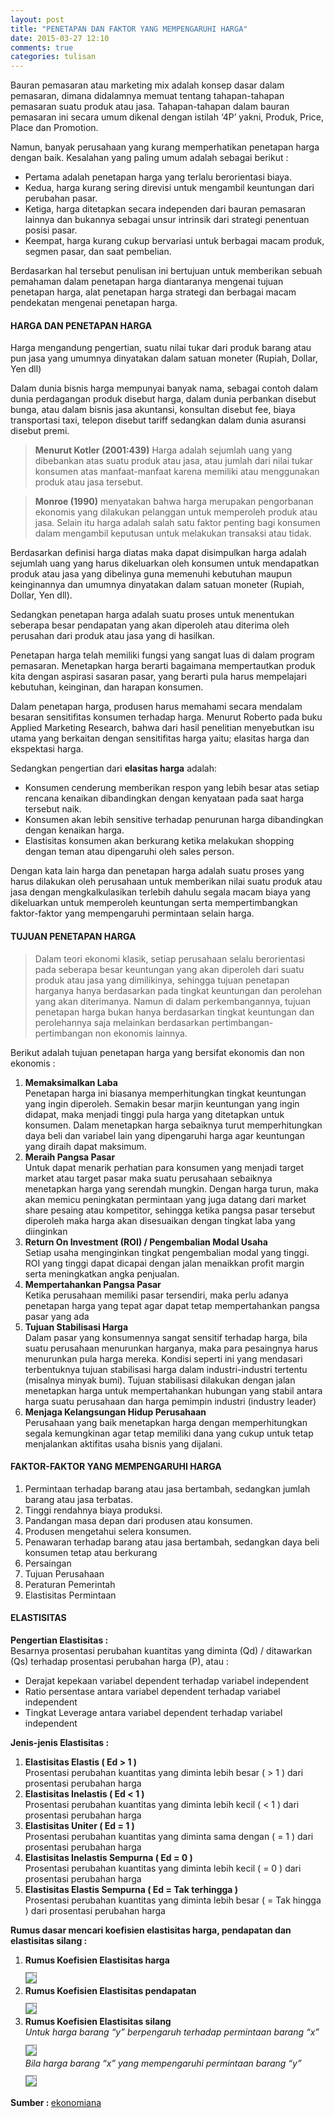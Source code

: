 ```yaml
---
layout: post
title: "PENETAPAN DAN FAKTOR YANG MEMPENGARUHI HARGA"
date: 2015-03-27 12:10
comments: true
categories: tulisan 
---
```


Bauran pemasaran atau marketing mix adalah konsep dasar dalam pemasaran, dimana didalamnya memuat tentang tahapan-tahapan pemasaran suatu produk atau jasa. Tahapan-tahapan dalam bauran pemasaran ini secara umum dikenal dengan istilah ‘4P’ yakni, Produk, Price, Place dan Promotion.

Namun, banyak perusahaan yang kurang memperhatikan penetapan harga dengan baik. Kesalahan yang paling umum adalah sebagai berikut :
<ul>
	<li>Pertama adalah penetapan harga yang terlalu berorientasi biaya.</li>
	<li>Kedua, harga kurang sering direvisi untuk mengambil keuntungan dari perubahan pasar.</li>
	<li>Ketiga, harga ditetapkan secara independen dari bauran pemasaran lainnya dan bukannya sebagai unsur intrinsik dari strategi penentuan posisi pasar.</li>
	<li>Keempat, harga kurang cukup bervariasi untuk berbagai macam produk, segmen pasar, dan saat pembelian.</li>
</ul>

Berdasarkan hal tersebut penulisan ini bertujuan untuk memberikan sebuah pemahaman dalam penetapan harga diantaranya mengenai tujuan penetapan harga, alat penetapan harga strategi dan berbagai macam pendekatan mengenai penetapan harga.

<!-- more -->

<h4>HARGA DAN PENETAPAN HARGA</h4>
Harga mengandung pengertian, suatu nilai tukar dari produk barang atau pun jasa yang umumnya dinyatakan dalam satuan moneter (Rupiah, Dollar, Yen dll)

Dalam dunia bisnis harga mempunyai banyak nama, sebagai contoh dalam dunia perdagangan produk disebut harga, dalam dunia perbankan disebut bunga, atau dalam bisnis jasa akuntansi, konsultan disebut fee, biaya transportasi taxi, telepon disebut tariff sedangkan dalam dunia asuransi disebut premi.

> <b>Menurut Kotler (2001:439)</b> Harga adalah sejumlah uang yang dibebankan atas suatu produk atau jasa, atau jumlah dari nilai tukar konsumen atas manfaat-manfaat karena memiliki atau menggunakan produk atau jasa tersebut.

> <b>Monroe (1990)</b> menyatakan bahwa harga merupakan pengorbanan ekonomis yang dilakukan pelanggan untuk memperoleh produk atau jasa. Selain itu harga adalah salah satu faktor penting bagi konsumen dalam mengambil keputusan untuk melakukan transaksi atau tidak. 

Berdasarkan definisi harga diatas maka dapat disimpulkan harga adalah sejumlah uang yang harus dikeluarkan oleh konsumen untuk mendapatkan produk atau jasa yang dibelinya guna memenuhi kebutuhan maupun keinginannya dan umumnya dinyatakan dalam satuan moneter (Rupiah, Dollar, Yen dll).

Sedangkan penetapan harga adalah suatu proses untuk menentukan seberapa besar pendapatan yang akan diperoleh atau diterima oleh perusahan dari produk atau jasa yang di hasilkan.

Penetapan harga telah memiliki fungsi yang sangat luas di dalam program pemasaran. Menetapkan harga berarti bagaimana mempertautkan produk kita dengan aspirasi sasaran pasar, yang berarti pula harus mempelajari kebutuhan, keinginan, dan harapan konsumen.

Dalam penetapan harga, produsen harus memahami secara mendalam besaran sensitifitas konsumen terhadap harga. Menurut Roberto pada buku Applied Marketing Research, bahwa dari hasil penelitian menyebutkan isu utama yang berkaitan dengan sensitifitas harga yaitu; elasitas harga dan ekspektasi harga.

Sedangkan pengertian dari <b>elasitas harga</b> adalah:
<ul>
	<li>Konsumen cenderung memberikan respon yang lebih besar atas setiap rencana kenaikan dibandingkan dengan kenyataan pada saat harga tersebut naik.</li>
	<li>Konsumen akan lebih sensitive terhadap penurunan harga dibandingkan dengan kenaikan harga.</li>
	<li>Elastisitas konsumen akan berkurang ketika melakukan shopping dengan teman atau dipengaruhi oleh sales person.</li>
</ul>

Dengan kata lain harga dan penetapan harga adalah suatu proses yang harus dilakukan oleh perusahaan untuk memberikan nilai suatu produk atau jasa dengan mengkalkulasikan terlebih dahulu segala macam biaya yang dikeluarkan untuk memperoleh keuntungan serta mempertimbangkan faktor-faktor yang mempengaruhi permintaan selain harga.

<h4>TUJUAN PENETAPAN HARGA</h4>

> Dalam teori ekonomi klasik, setiap perusahaan selalu berorientasi pada seberapa besar keuntungan yang akan diperoleh dari suatu produk atau jasa yang dimilikinya, sehingga tujuan penetapan harganya hanya berdasarkan pada tingkat keuntungan dan perolehan yang akan diterimanya. Namun di dalam perkembangannya, tujuan penetapan harga bukan hanya berdasarkan tingkat keuntungan dan perolehannya saja melainkan berdasarkan pertimbangan-pertimbangan non ekonomis lainnya.

Berikut adalah tujuan penetapan harga yang bersifat ekonomis dan non ekonomis : 
<ol>
	<li><b>Memaksimalkan Laba</b><br />
		Penetapan harga ini biasanya memperhitungkan tingkat keuntungan yang ingin diperoleh. Semakin besar marjin keuntungan yang ingin didapat, maka menjadi tinggi pula harga yang ditetapkan untuk konsumen. Dalam menetapkan harga sebaiknya turut memperhitungkan daya beli dan variabel lain yang dipengaruhi harga agar keuntungan yang diraih dapat maksimum.
	</li>
	<li><b>Meraih Pangsa Pasar</b><br />
		Untuk dapat menarik perhatian para konsumen yang menjadi target market atau target pasar maka suatu perusahaan sebaiknya menetapkan harga yang serendah mungkin. Dengan harga turun, maka akan memicu peningkatan permintaan yang juga datang dari market share pesaing atau kompetitor, sehingga ketika pangsa pasar tersebut diperoleh maka harga akan disesuaikan dengan tingkat laba yang diinginkan
	</li>
	<li><b>Return On Investment (ROI) / Pengembalian Modal Usaha</b><br />
		Setiap usaha menginginkan tingkat pengembalian modal yang tinggi. ROI yang tinggi dapat dicapai dengan jalan menaikkan profit margin serta meningkatkan angka penjualan.
	</li>
	<li><b>Mempertahankan Pangsa Pasar</b><br />
		Ketika perusahaan memiliki pasar tersendiri, maka perlu adanya penetapan harga yang tepat agar dapat tetap mempertahankan pangsa pasar yang ada
	</li>
	<li><b>Tujuan Stabilisasi Harga</b><br />
		Dalam pasar yang konsumennya sangat sensitif terhadap harga, bila suatu perusahaan menurunkan harganya, maka para pesaingnya harus menurunkan pula harga mereka. Kondisi seperti ini yang mendasari terbentuknya tujuan stabilisasi harga dalam industri-industri tertentu (misalnya minyak bumi). Tujuan stabilisasi dilakukan dengan jalan menetapkan harga untuk mempertahankan hubungan yang stabil antara harga suatu perusahaan dan harga pemimpin industri (industry leader)
	</li>
	<li><b>Menjaga Kelangsungan Hidup Perusahaan</b><br />
		Perusahaan yang baik menetapkan harga dengan memperhitungkan segala kemungkinan agar tetap memiliki dana yang cukup untuk tetap menjalankan aktifitas usaha bisnis yang dijalani.
	</li>
</ol>

<h4>FAKTOR-FAKTOR YANG MEMPENGARUHI HARGA</h4>
<ol>
	<li>Permintaan terhadap barang atau jasa bertambah, sedangkan jumlah barang atau jasa terbatas.</li>
	<li>Tinggi rendahnya biaya produksi.</li>
	<li>Pandangan masa depan dari produsen atau konsumen. </li>
	<li>Produsen mengetahui selera konsumen. </li>
	<li>Penawaran terhadap barang atau jasa bertambah, sedangkan daya beli konsumen tetap atau berkurang</li>
	<li>Persaingan</li>
	<li>Tujuan Perusahaan</li>
	<li>Peraturan Pemerintah</li>
	<li>Elastisitas Permintaan</li>
</ol>

<h4>ELASTISITAS</h4>

<b>Pengertian Elastisitas :</b><br />
Besarnya prosentasi perubahan kuantitas yang diminta (Qd) / ditawarkan (Qs) terhadap prosentasi perubahan harga (P), atau : 
<ul>
	<li>Derajat kepekaan variabel dependent terhadap variabel independent</li>
	<li>Ratio persentase antara variabel dependent terhadap variabel independent</li>
	<li>Tingkat Leverage antara variabel dependent terhadap variabel independent</li>
</ul>

<b>Jenis-jenis Elastisitas :</b><br />
<ol>
	<li><b>Elastisitas Elastis ( Ed > 1 )</b><br />
		Prosentasi perubahan kuantitas yang diminta lebih besar ( > 1 ) dari prosentasi perubahan harga
	</li>
	<li><b>Elastisitas Inelastis ( Ed < 1 ) </b><br />
		Prosentasi perubahan kuantitas yang diminta lebih kecil ( < 1 ) dari prosentasi perubahan harga
	</li>
	<li><b>Elastisitas Uniter ( Ed = 1 )</b><br />
		Prosentasi perubahan kuantitas yang diminta sama dengan ( = 1 ) dari prosentasi perubahan harga
	</li>
	<li><b>Elastisitas Inelastis Sempurna ( Ed = 0 )</b><br />
		Prosentasi perubahan kuantitas yang diminta lebih kecil ( = 0 ) dari prosentasi perubahan harga
	</li>
	<li><b>Elastisitas Elastis Sempurna ( Ed = Tak terhingga )</b><br />
		Prosentasi perubahan kuantitas yang diminta lebih besar ( = Tak hingga ) dari prosentasi perubahan harga
	</li>
</ol>

<b>Rumus dasar mencari koefisien elastisitas harga, pendapatan dan elastisitas silang :</b>
<ol>
	<li><b>Rumus Koefisien Elastisitas harga</b><br />
		<img src="{{root_url}}/images/blog/tulisan/faktor-harga-pasar/1.jpg" style="border:1px solid grey;margin-top:0.8em">
	</li>
	<li><b>Rumus Koefisien Elastisitas pendapatan</b><br />
		<img src="{{root_url}}/images/blog/tulisan/faktor-harga-pasar/2.jpg" style="border:1px solid grey;margin-top:0.8em">
	</li>
	<li><b>Rumus Koefisien Elastisitas silang</b><br />
		<i>Untuk harga barang “y” berpengaruh terhadap  permintaan barang “x”</i><br />
		<img src="{{root_url}}/images/blog/tulisan/faktor-harga-pasar/3.jpg" style="border:1px solid grey;margin-top:0.8em"><br />
		<i>Bila  harga barang “x” yang mempengaruhi permintaan barang “y”</i><br />
		<img src="{{root_url}}/images/blog/tulisan/faktor-harga-pasar/4.jpg" style="border:1px solid grey;margin-top:0.8em">
	</li>
</ol>

<b>Sumber : </b><a href="https://ekonomiana.wordpress.com/">ekonomiana</a>
